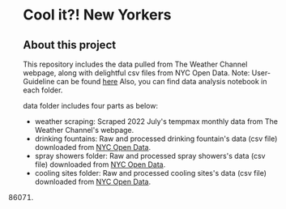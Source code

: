 # Cool it?! New Yorkers
## About this project

This repository includes the data pulled from The Weather Channel webpage, along with delightful csv files from NYC Open Data. Note: User-Guideline can be found [here](https://docs.google.com/spreadsheets/d/1GpXHX9p0e520LcAf3gstOKTQm64wxkdDUiACjhMwd9Q/edit#gid=9749)
Also, you can find data analysis notebook in each folder.

data folder includes four parts as below:
- weather scraping: Scraped 2022 July's tempmax monthly data from The Weather Channel's webpage.
- drinking fountains: Raw and processed drinking fountain's data (csv file) downloaded from [NYC Open Data](https://data.cityofnewyork.us/dataset/Cool-It-NYC-2020-Drinking-Fountains/wxhr-qbhz).
- spray showers folder: Raw and processed spray showers's data (csv file) downloaded from [NYC Open Data](https://data.cityofnewyork.us/dataset/Cool-It-NYC-2020-Spray-Showers/tzuk-eq2f).
- cooling sites folder: Raw and processed cooling sites's data (csv file) downloaded from [NYC Open Data](https://data.cityofnewyork.us/dataset/Cool-It-NYC-2020-Cooling-Sites/h2bn-gu9k).

86071)

